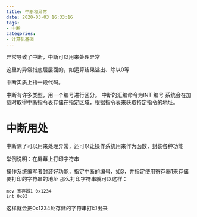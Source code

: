 ```yaml
---
title: 中断和异常
date: 2020-03-03 16:33:16
tags:
- 中断
categories:
- 计算机基础
---
```

异常导致了中断，中断可以用来处理异常

这里的异常指底层层面的，如运算结果溢出、除以0等


中断实质上指一段代码。

中断有许多类型，用一个编号进行区分。
中断的汇编命令为INT 编号
系统会在加载时取得中断指令表存储在指定区域，根据指令表来获取特定指令的地址。

# 中断用处

中断除了可以用来处理异常，还可以让操作系统用来作为函数，封装各种功能

举例说明：在屏幕上打印字符串

操作系统编写者封装好功能，指定中断的编号，如3，并指定使用寄存器1来存储要打印的字符串的地址
那么打印字符串就可以这样：

```
mov 寄存器1 0x1234
int 0x03
```

这样就会把0x1234处存储的字符串打印出来
